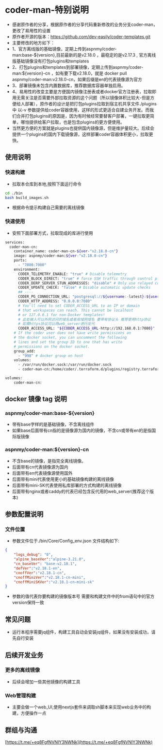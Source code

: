 # coder-man-特别说明

- 感谢原作者的分享，根据原作者的分享代码重新修改的业务分支coder-man，更改了易用性的设置
- 原作者开源的版本：<https://github.com/dev-easily/coder-templates.git>
- 主要修改的地方如下：
- 1、官方离线版的基础镜像，定期上传到aspnmy/coder-man:base-${version},目前最新的是v2.18.0 ，最稳定的是v2.17.3 , 官方离线版基础镜像没有打包plugins和templates
- 2、打包plugins和templates到部署镜像，定期上传到aspnmy/coder-man:${version}-cn ，如有要下载v2.18.0，就是 docker pull aspnmy/coder-man:v2.18.0-cn，如果后缀是en的代表镜像源为官方
- 3、部署镜像未包含内置数据库，推荐数据库容器单独启用。
- 4、易用性的改变主要是方便国内镜像注册表或者docker官方注册表，拉取即用无需关注是否需要外部拉取资源的这个问题（所以镜像体积比较大-但是方便给人部署），原作者的设计是把打包plugins拉取到宿主机共享文件./plugins中 以-v 参数提供给coder容器使用，这样的形式更适合自建业务开发。而我们合并打包plugins的原因是，因为有时候经常要替客户部署，一键拉取更简单，哪怕提供给客户拉取，也是包含plugins的更方便使用。
- 当然更方便的方案就是plugins也提供国内镜像源，但是维护量较大。后续会提供一个plugins的国内下载镜像源，这样部署coder容器体积更小，拉取更快。

## 使用说明

### 快速构建

- 拉取本仓库到本地,按照下面运行命令

```bash
cd ./bin
bash build_images.sh

```

- 根据命令提示构建自己需要的离线镜像

### 快速使用

- 安照下面部署方式，拉取现成的库进行使用

```bash
services:
  coder-man-cn:
    container_name: coder-man-cn-${ver-"v2.18.0-cn"}
    image: aspnmy/coder-man:${ver-"v2.18.0-cn"}
    ports:
      - "7080:7080"
    environment:
      CODER_TELEMETRY_ENABLE: "true" # Disable telemetry
      CODER_BLOCK_DIRECT: "true" # force SSH traffic through control plane's DERP proxy
      CODER_DERP_SERVER_STUN_ADDRESSES: "disable" # Only use relayed connections
      CODER_UPDATE_CHECK: "false" # Disable automatic update checks
      ## ----
      CODER_PG_CONNECTION_URL: "postgresql://${username:-latest}:${userpasswd:-latest}@${host:-127.0.0.1}:${port:-5432}/coder?sslmode=disable"
      CODER_HTTP_ADDRESS: "0.0.0.0:7080"
      # You'll need to set CODER_ACCESS_URL to an IP or domain
      # that workspaces can reach. This cannot be localhost
      # or 127.0.0.1 for non-Docker templates!
      # 此处输入可以外网访问的域名或者局域网域名 要带有协议头 推荐使用http协议
      # 如需https协议可以用web_server进行反代
      CODER_ACCESS_URL: "${CODER_ACCESS_URL-http://192.168.0.1:7080}"
    # If the coder user does not have write permissions on
    # the docker socket, you can uncomment the following
    # lines and set the group ID to one that has write
    # permissions on the docker socket.
    group_add:
      - "998" # docker group on host
    volumes:
      - /var/run/docker.sock:/var/run/docker.sock
      - coder-man-cn:/home/coder/.terraform.d/plugins/registry.terraform.io

volumes:
    coder-man-cn:


```

## docker 镜像 tag 说明

### aspnmy/coder-man:base-${version}

- 带有base字样的是基础镜像，不含离线组件
- 如果base后面带有cn指的是镜像源为国内的镜像，不含cn或带有en的是指国际版镜像

### aspnmy/coder-man:${version}-cn

- 不含base的镜像，是指完全离线镜像。
- 后面带有cn代表镜像源为国内
- 后面带有en代表镜像源使用国外
- 后面带有mini代表使用更小的基础镜像构建的离线镜像
- 后面带有mini-SK代表使用私库部署的方式构建的离线镜像
- 后面带有nginx或者caddy的代表已经包含反代用的web_server(推荐这个版本)

## 参数配置说明

### 文件位置

- 参数文件位于./bin/Core/Config_env.json 文件结构如下:

```json
{
    "logs_debug": "0",
    "alpine_baseVer":"alpine-3.21.0",
    "cn_baseVer": "base-v2.18.1",
    "defVer":"v2.18.1-en",
    "cnoffVer":"v2.18.1-cn",
    "cnoffMiniVer":"v2.18.1-cn-mini",
    "cnoffMiniSKVer":"v2.18.1-cn-mini-sk"
}
```

- 参数的值代表你要构建的镜像版本号 需要和构建文件中的from语句中的官方version保持一致

## 常见问题

- 运行本程序需要jq组件，构建工具自动会安装jq组件，如果没有安装成功，请先自行安装

## 后续开发业务

### 更多的离线镜像

- 后续会增加一些其他镜像的构建工具

### Web管理构建

- 主要会做一个web_UI,使用nextjs套件来调取sh脚本来实现web业务中的构建，方便操作一点

## 群组与沟通

[https://t.me/+eq8FgfNVNIY3NWNk](https://t.me/+eq8FgfNVNIY3NWNk)